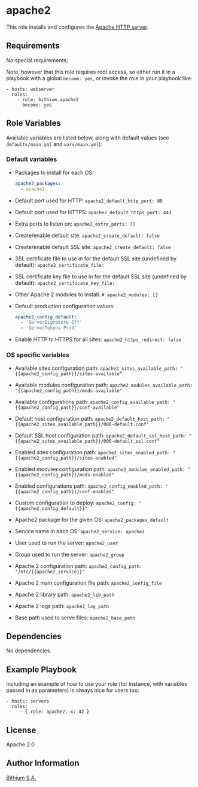 apache2
=======

This role installs and configures the [Apache HTTP server](https://httpd.apache.org/).

Requirements
------------

No special requirements;

Note, however that this role requires root access, so either run it in a playbook with a global `become: yes`, or invoke the role in your playbook like:

    - hosts: webserver
      roles:
        - role: bithium.apache2
          become: yes

Role Variables
--------------

Available variables are listed below, along with default values (see `defaults/main.yml` and `vars/main.yml`):

### Default variables

 * Packages to install for each OS:

   ```yaml
   apache2_packages:
     - apache2
   ```

 * Default port used for HTTP: `apache2_default_http_port: 80`

 * Default port used for HTTPS: `apache2_default_https_port: 443`

 * Extra ports to listen on: `apache2_extra_ports: []`

 * Create/enable default site: `apache2_create_default: false`

 * Create/enable default SSL site: `apache2_create_default: false`

 * SSL certificate file to use in for the default SSL site (undefined by default): `apache2_certificate_file: `

 * SSL certificate key file to use in for the default SSL site (undefined by default): `apache2_certificate_key_file: `

 * Other Apache 2 modules to install: `# apache2_modules: []`

 * Default production configuration values:

   ```yaml
   apache2_config_default:
     - 'ServerSignature Off'
     - 'ServerTokens Prod'
   ```

 * Enable HTTP to HTTPS for all sites: `apache2_https_redirect: false`


### OS specific variables

 * Available sites configuration path: `apache2_sites_available_path: "{{apache2_config_path}}/sites-available"`

 * Available modules configuration path: `apache2_modules_available_path: "{{apache2_config_path}}/mods-available"`

 * Available configurations path: `apache2_config_available_path: "{{apache2_config_path}}/conf-available"`

 * Default host configuration path: `apache2_default_host_path: "{{apache2_sites_available_path}}/000-default.conf"`

 * Default SSL host configuration path: `apache2_default_ssl_host_path: "{{apache2_sites_available_path}}/000-default_ssl.conf"`

 * Enabled sites configuration path: `apache2_sites_enabled_path: "{{apache2_config_path}}/sites-enabled"`

 * Enabled modules configuration path: `apache2_modules_enabled_path: "{{apache2_config_path}}/mods-enabled"`

 * Enabled configurations path: `apache2_config_enabled_path: "{{apache2_config_path}}/conf-enabled"`

 * Custom configuration to deploy: `apache2_config: "{{apache2_config_default}}"`

 * Apache2 package for the given OS: `apache2_packages_default`

 * Service name in each OS: `apache2_service: apache2`

 * User used to run the server: `apache2_user`

 * Group used to run the server: `apache2_group`

 * Apache 2 configuration path: `apache2_config_path: "/etc/{{apache2_service}}"`

 * Apache 2 main configuration file path: `apache2_config_file`

 * Apache 2 library path: `apache2_lib_path`

 * Apache 2 logs path: `apache2_log_path`

 * Base path used to serve files: `apache2_base_path`

Dependencies
------------

No dependencies.

Example Playbook
----------------

Including an example of how to use your role (for instance, with variables
passed in as parameters) is always nice for users too:

    - hosts: servers
      roles:
         - { role: apache2, x: 42 }

License
-------

Apache 2.0

Author Information
------------------

[Bithium S.A.](https://www.bithium.com/)
